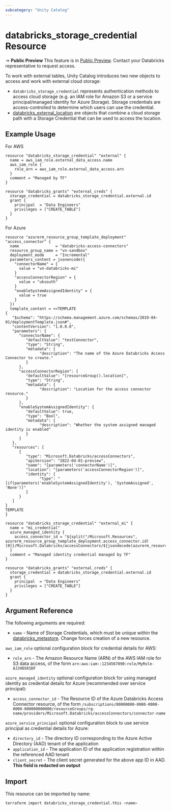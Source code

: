 ```yaml
---
subcategory: "Unity Catalog"
---
```

# databricks_storage_credential Resource

-> **Public Preview** This feature is in [Public Preview](https://docs.databricks.com/release-notes/release-types.html). Contact your Databricks representative to request access.

To work with external tables, Unity Catalog introduces two new objects to access and work with external cloud storage:

- `databricks_storage_credential` represents authentication methods to access cloud storage (e.g. an IAM role for Amazon S3 or a service principal/managed identity for Azure Storage). Storage credentials are access-controlled to determine which users can use the credential.
- [databricks_external_location](external_location.md) are objects that combine a cloud storage path with a Storage Credential that can be used to access the location.

## Example Usage

For AWS

```hcl
resource "databricks_storage_credential" "external" {
  name = aws_iam_role.external_data_access.name
  aws_iam_role {
    role_arn = aws_iam_role.external_data_access.arn
  }
  comment = "Managed by TF"
}

resource "databricks_grants" "external_creds" {
  storage_credential = databricks_storage_credential.external.id
  grant {
    principal  = "Data Engineers"
    privileges = ["CREATE_TABLE"]
  }
}
```

For Azure

```hcl
resource "azurerm_resource_group_template_deployment" "access_connector" {
  name                = "databricks-access-connectors"
  resource_group_name = "vn-sandbox"
  deployment_mode     = "Incremental"
  parameters_content = jsonencode({
    "connectorName" = {
      value = "vn-databricks-mi"
    }
    "accessConnectorRegion" = {
      value = "uksouth"
    }
    "enableSystemAssignedIdentity" = {
      value = true
    }
  })
  template_content = <<TEMPLATE
{
   "$schema": "https://schema.management.azure.com/schemas/2019-04-01/deploymentTemplate.json#",
   "contentVersion": "1.0.0.0",
   "parameters": {
      "connectorName": {
         "defaultValue": "testConnector",
         "type": "String",
         "metadata": {
               "description": "The name of the Azure Databricks Access Connector to create."
         }
      },
      "accessConnectorRegion": {
         "defaultValue": "[resourceGroup().location]",
         "type": "String",
         "metadata": {
               "description": "Location for the access connector resource."
         }
      },
      "enableSystemAssignedIdentity": {
         "defaultValue": true,
         "type": "Bool",
         "metadata": {
               "description": "Whether the system assigned managed identity is enabled"
         }
      }
   },
   "resources": [
      {
         "type": "Microsoft.Databricks/accessConnectors",
         "apiVersion": "2022-04-01-preview",
         "name": "[parameters('connectorName')]",
         "location": "[parameters('accessConnectorRegion')]",
         "identity": {
               "type": "[if(parameters('enableSystemAssignedIdentity'), 'SystemAssigned', 'None')]"
         }
      }
   ]
}
TEMPLATE
}

resource "databricks_storage_credential" "external_mi" {
  name = "mi_credential"
  azure_managed_identity {
    access_connector_id = "${split("/Microsoft.Resources", azurerm_resource_group_template_deployment.access_connector.id)[0]}/Microsoft.Databricks/accessConnectors/${jsondecode(azurerm_resource_group_template_deployment.access_connector.parameters_content).connectorName.value}"
  }
  comment = "Managed identity credential managed by TF"
}

resource "databricks_grants" "external_creds" {
  storage_credential = databricks_storage_credential.external.id
  grant {
    principal  = "Data Engineers"
    privileges = ["CREATE_TABLE"]
  }
}
```

## Argument Reference

The following arguments are required:

- `name` - Name of Storage Credentials, which must be unique within the [databricks_metastore](metastore.md). Change forces creation of a new resource.

`aws_iam_role` optional configuration block for credential details for AWS:

- `role_arn` - The Amazon Resource Name (ARN) of the AWS IAM role for S3 data access, of the form `arn:aws:iam::1234567890:role/MyRole-AJJHDSKSDF`

`azure_managed_identity` optional configuration block for using managed identity as credential details for Azure (recommended over service principal):

- `access_connector_id` - The Resource ID of the Azure Databricks Access Connector resource, of the form `/subscriptions/00000000-0000-0000-0000-000000000000/resourceGroups/rg-name/providers/Microsoft.Databricks/accessConnectors/connector-name`

`azure_service_principal` optional configuration block to use service principal as credential details for Azure:

- `directory_id` - The directory ID corresponding to the Azure Active Directory (AAD) tenant of the application
- `application_id` - The application ID of the application registration within the referenced AAD tenant
- `client_secret` - The client secret generated for the above app ID in AAD. **This field is redacted on output**

## Import

This resource can be imported by name:

```bash
terraform import databricks_storage_credential.this <name>
```
